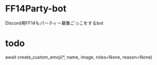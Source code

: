 # FF14Party-bot
Discord用FF14もパーティー募集ごっこをするbot


# todo
await create_custom_emoji(*, name, image, roles=None, reason=None)

